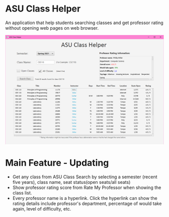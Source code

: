# ASU Class Helper
An application that help students searching classes and get professor rating without opening web pages on web browser.

![alt text](https://github.com/MisakaNA/ASUClassHelper-JAVA/blob/master/Main_Scene.png?raw=true)

# Main Feature - Updating
- Get any class from ASU Class Search by selecting a semester (recent five years), class name, seat status(open seats/all seats)
- Show professor rating score from Rate My Professor when showing the class list.
- Every professor name is a hyperlink. Click the hyperlink can show the rating details include professor's department, percentage of would take again, level of difficulty, etc.
